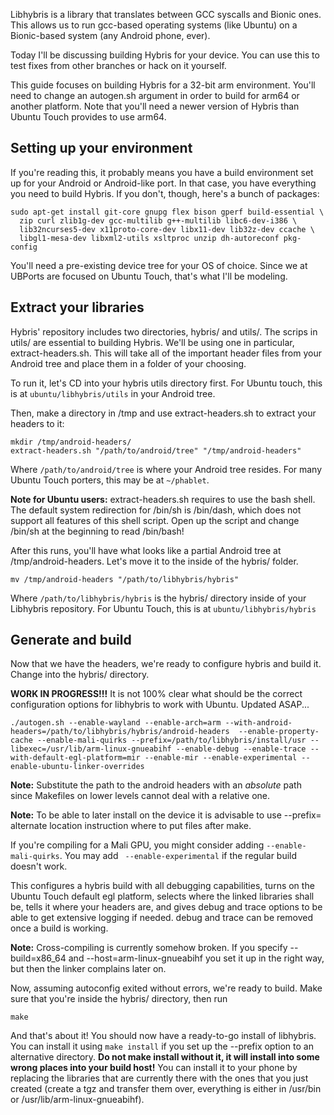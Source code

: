 Libhybris is a library that translates between GCC syscalls and Bionic ones. This allows us to run gcc-based operating systems (like Ubuntu) on a Bionic-based system (any Android phone, ever).

Today I'll be discussing building Hybris for your device. You can use this to test fixes from other branches or hack on it yourself.

This guide focuses on building Hybris for a 32-bit arm environment. You'll need to change an autogen.sh argument in order to build for arm64 or another platform. Note that you'll need a newer version of Hybris than Ubuntu Touch provides to use arm64.

## Setting up your environment

If you're reading this, it probably means you have a build environment set up for your Android or Android-like port. In that case, you have everything you need to build Hybris. If you don't, though, here's a bunch of packages:

```
sudo apt-get install git-core gnupg flex bison gperf build-essential \
  zip curl zlib1g-dev gcc-multilib g++-multilib libc6-dev-i386 \
  lib32ncurses5-dev x11proto-core-dev libx11-dev lib32z-dev ccache \
  libgl1-mesa-dev libxml2-utils xsltproc unzip dh-autoreconf pkg-config
```

You'll need a pre-existing device tree for your OS of choice. Since we at UBPorts are focused on Ubuntu Touch, that's what I'll be modeling.

## Extract your libraries

Hybris' repository includes two directories, hybris/ and utils/. The scrips in utils/ are essential to building Hybris. We'll be using one in particular, extract-headers.sh. This will take all of the important header files from your Android tree and place them in a folder of your choosing.

To run it, let's CD into your hybris utils directory first. For Ubuntu touch, this is at `ubuntu/libhybris/utils` in your Android tree.

Then, make a directory in /tmp and use extract-headers.sh to extract your headers to it:

```
mkdir /tmp/android-headers/
extract-headers.sh "/path/to/android/tree" "/tmp/android-headers"
```

Where `/path/to/android/tree` is where your Android tree resides. For many Ubuntu Touch porters, this may be at `~/phablet`.

**Note for Ubuntu users:** extract-headers.sh requires to use the bash shell. The default system redirection for /bin/sh is /bin/dash, which does not support all features of this shell script. Open up the script and change /bin/sh at the beginning to read /bin/bash!

After this runs, you'll have what looks like a partial Android tree at /tmp/android-headers. Let's move it to the inside of the hybris/ folder.

```
mv /tmp/android-headers "/path/to/libhybris/hybris"
```

Where `/path/to/libhybris/hybris` is the hybris/ directory inside of your Libhybris repository. For Ubuntu Touch, this is at `ubuntu/libhybris/hybris`


## Generate and build

Now that we have the headers, we're ready to configure hybris and build it. Change into the hybris/ directory.

**WORK IN PROGRESS!!!** It is not 100% clear what should be the correct configuration options for libhybris to work with Ubuntu. Updated ASAP...
```
./autogen.sh --enable-wayland --enable-arch=arm --with-android-headers=/path/to/libhybris/hybris/android-headers  --enable-property-cache --enable-mali-quirks --prefix=/path/to/libhybris/install/usr --libexec=/usr/lib/arm-linux-gnueabihf --enable-debug --enable-trace --with-default-egl-platform=mir --enable-mir --enable-experimental --enable-ubuntu-linker-overrides
```

**Note:** Substitute the path to the android headers with an *absolute* path since Makefiles on lower levels cannot deal with a relative one.

**Note:** To be able to later install on the device it is advisable to use --prefix= alternate location instruction where to put files after make.

If you're compiling for a Mali GPU, you might consider adding `--enable-mali-quirks`. You may add ` --enable-experimental` if the regular build doesn't work.

This configures a hybris build with all debugging capabilities, turns on the Ubuntu Touch default egl platform, selects where the linked libraries shall be, tells it where your headers are, and gives debug and trace options to be able to get extensive logging if needed. debug and trace can be removed once a build is working.

**Note:** Cross-compiling is currently somehow broken. If you specify --build=x86_64 and --host=arm-linux-gnueabihf you set it up in the right way, but then the linker complains later on.

Now, assuming autoconfig exited without errors, we're ready to build. Make sure that you're inside the hybris/ directory, then run

```
make
```

And that's about it! You should now have a ready-to-go install of libhybris. You can install it using `make install` if you set up the --prefix option to an alternative directory. **Do not make install without it, it will install into some wrong places into your build host!** You can install it to your phone by replacing the libraries that are currently there with the ones that you just created (create a tgz and transfer them over, everything is either in /usr/bin or /usr/lib/arm-linux-gnueabihf).
